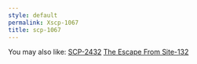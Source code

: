 ```yaml
---
style: default
permalink: Xscp-1067
title: scp-1067
---
```

You may also like:
[SCP-2432](http://scp-wiki.net/scp-2432)
[The Escape From Site-132](http://scp-wiki.net/the-escape-from-site-132)